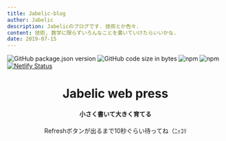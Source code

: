 ```yaml
---
title: Jabelic-blog
author: Jabelic
description: Jabelicのブログです. 技術とか色々.
content: 技術, 数学に限らずいろんなことを書いていけたらいいかな.
date: 2019-07-15
---
```

![GitHub package.json version](https://img.shields.io/github/package-json/v/jabelic/jabelic-blog)
![GitHub code size in bytes](https://img.shields.io/github/languages/code-size/jabelic/jabelic-blog)
![npm](https://img.shields.io/npm/v/vue?color=green&label=vue)
![npm](https://img.shields.io/npm/v/vuepress?color=green&label=vuepress)
[![Netlify Status](https://api.netlify.com/api/v1/badges/02888a2b-606c-4ed9-9f25-a9b11e6b506b/deploy-status)](https://app.netlify.com/sites/jabelic/deploys)

<div style="text-align:center;">
<h1>Jabelic web press</h1>
<h4>小さく書いて大きく育てる</h4>
Refreshボタンが出るまで10秒ぐらい待ってね（ﾆｯｺﾘ
</div>

<PostList/>
